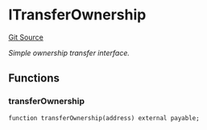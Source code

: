 # ITransferOwnership
[Git Source](https://github.com/NaniDAO/accounts/blob/4789484b1daa1e7826eeec6833ca9b47824ee8b6/src/validators/RecoveryValidator.sol)

*Simple ownership transfer interface.*


## Functions
### transferOwnership


```solidity
function transferOwnership(address) external payable;
```

